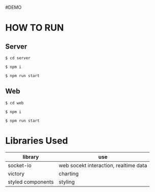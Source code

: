 #DEMO


# HOW TO RUN

## Server

```
$ cd server

$ npm i

$ npm run start
```

## Web

```
$ cd web

$ npm i

$ npm run start
```

# Libraries Used

|  library | use  |
|---|---|
| socket-io   | web socekt interaction, realtime data   |
| victory |  charting |
| styled components | styling |



